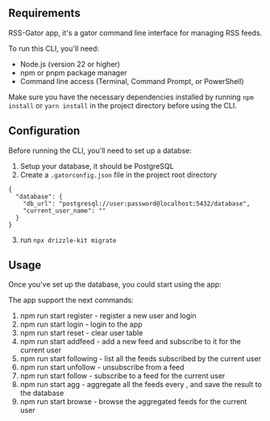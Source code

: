 ## Requirements

RSS-Gator app, it's a gator command line interface for managing RSS feeds.

To run this CLI, you'll need:

- Node.js (version 22 or higher)
- npm or pnpm package manager
- Command line access (Terminal, Command Prompt, or PowerShell)

Make sure you have the necessary dependencies installed by running `npm install` or `yarn install` in the project directory before using the CLI.

## Configuration

Before running the CLI, you'll need to set up a databse:

1. Setup your database, it should be PostgreSQL
2. Create a `.gatorconfig.json` file in the project root directory
```
{
  "database": {
    "db_url": "postgresql://user:password@localhost:5432/database",
    "current_user_name": ""
  }
}
```
3. run `npx drizzle-kit migrate`

## Usage

Once you've set up the database, you could start using the app:


The app support the next commands:
1. npm run start register <username> - register a new user and login
2. npm run start login <username> - login to the app
3. npm run start reset - clear user table
4. npm run start addfeed <feed name> <url> - add a new feed and subscribe to it for the current user
5. npm run start following - list all the feeds subscribed by the current user
6. npm run start unfollow <url> - unsubscribe from a feed
7. npm run start follow <url> - subscribe to a feed for the current user
8. npm run start agg <time>- aggregate all the feeds every <time>, and save the result to the database
9. npm run start browse <limit> - browse the aggregated feeds for the current user
